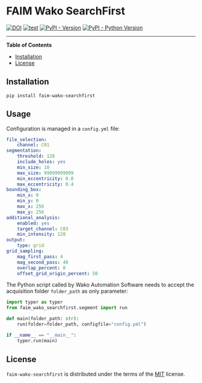 <!--
SPDX-FileCopyrightText: 2023 Friedrich Miescher Institute for Biomedical Research (FMI), Basel (Switzerland)

SPDX-License-Identifier: MIT
-->

# FAIM Wako SearchFirst



[![DOI](https://zenodo.org/badge/571745733.svg)](https://zenodo.org/badge/latestdoi/571745733)
[![test](https://github.com/fmi-faim/faim-wako-searchfirst/actions/workflows/test.yml/badge.svg)](https://github.com/fmi-faim/faim-wako-searchfirst/actions/workflows/test.yml)
[![PyPI - Version](https://img.shields.io/pypi/v/faim-wako-searchfirst.svg)](https://pypi.org/project/faim-wako-searchfirst)
[![PyPI - Python Version](https://img.shields.io/pypi/pyversions/faim-wako-searchfirst.svg)](https://pypi.org/project/faim-wako-searchfirst)

-----

**Table of Contents**

- [Installation](#installation)
- [License](#license)

## Installation

```console
pip install faim-wako-searchfirst
```

## Usage

Configuration is managed in a `config.yml` file:

```yaml
file_selection:
    channel: C01
segmentation:
    threshold: 128
    include_holes: yes
    min_size: 10
    max_size: 99999999999
    min_eccentricity: 0.0
    max_eccentricity: 0.4
bounding_box:
    min_x: 0
    min_y: 0
    max_x: 256
    max_y: 256
additional_analysis:
    enabled: yes
    target_channel: C03
    min_intensity: 128
output:
    type: grid
grid_sampling:
    mag_first_pass: 4
    mag_second_pass: 40
    overlap_percent: 0
    offset_grid_origin_percent: 50
```

The Python script called by Wako Automation Software needs to accept the acquisition folder `folder_path` as only parameter:

```python
import typer as typer
from faim_wako_searchfirst.segment import run

def main(folder_path: str):
    run(folder=folder_path, configfile="config.yml")

if __name__ == "__main__":
    typer.run(main)
```

## License

`faim-wako-searchfirst` is distributed under the terms of the [MIT](https://spdx.org/licenses/MIT.html) license.
